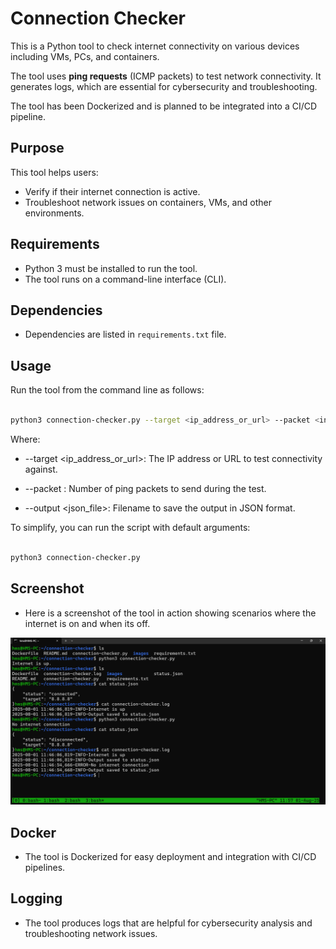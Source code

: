 # Connection Checker

This is a Python tool to check internet connectivity on various devices including VMs, PCs, and containers.

The tool uses **ping requests** (ICMP packets) to test network connectivity. It generates logs, which are essential for cybersecurity and troubleshooting.

The tool has been Dockerized and is planned to be integrated into a CI/CD pipeline.

## Purpose

This tool helps users:

- Verify if their internet connection is active.
- Troubleshoot network issues on containers, VMs, and other environments.


## Requirements

- Python 3 must be installed to run the tool.
- The tool runs on a command-line interface (CLI).


## Dependencies

- Dependencies are listed in `requirements.txt` file.


## Usage

Run the tool from the command line as follows:

```bash

python3 connection-checker.py --target <ip_address_or_url> --packet <int> --output <json_file>
   ```
Where:

- --target <ip_address_or_url>: The IP address or URL to test connectivity against.

- --packet <int>: Number of ping packets to send during the test.

- --output <json_file>: Filename to save the output in JSON format.

To simplify, you can run the script with default arguments:

```bash

python3 connection-checker.py
   ```

## Screenshot

- Here is a screenshot of the tool in action showing scenarios where the internet is on and when its off.

 ![Connection Checker Screenshot](images/connection-checker.png)


## Docker

- The tool is Dockerized for easy deployment and integration with CI/CD pipelines.

## Logging

- The tool produces logs that are helpful for cybersecurity analysis and troubleshooting network issues.

